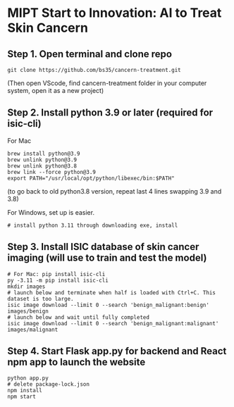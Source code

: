 # MIPT Start to Innovation: AI to Treat Skin Cancern

## Step 1. Open terminal and clone repo
```
git clone https://github.com/bs35/cancern-treatment.git
```
(Then open VScode, find cancern-treatment folder in your computer system, open it as a new project)

## Step 2. Install python 3.9 or later (required for isic-cli)

For Mac
```
brew install python@3.9
brew unlink python@3.9
brew unlink python@3.8
brew link --force python@3.9
export PATH="/usr/local/opt/python/libexec/bin:$PATH"
```
(to go back to old python3.8 version, repeat last 4 lines swapping 3.9 and 3.8)

For Windows, set up is easier.
```
# install python 3.11 through downloading exe, install
```

## Step 3. Install ISIC database of skin cancer imaging (will use to train and test the model)
```
# For Mac: pip install isic-cli
py -3.11 -m pip install isic-cli
mkdir images
# launch below and terminate when half is loaded with Ctrl+C. This dataset is too large. 
isic image download --limit 0 --search 'benign_malignant:benign' images/benign 
# launch below and wait until fully completed
isic image download --limit 0 --search 'benign_malignant:malignant' images/malignant 
```

## Step 4. Start Flask app.py for backend and React npm app to launch the website 
```
python app.py
# delete package-lock.json
npm install
npm start
```
